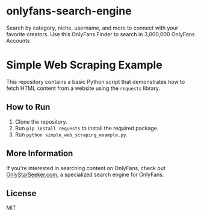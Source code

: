 # onlyfans-search-engine
Search by category, niche, username, and more to connect with your favorite creators. Use this OnlyFans Finder to search in 3,000,000 OnlyFans Accounts
# Simple Web Scraping Example

This repository contains a basic Python script that demonstrates how to fetch HTML content from a website using the `requests` library.

## How to Run

1. Clone the repository.
2. Run `pip install requests` to install the required package.
3. Run `python simple_web_scraping_example.py`.

## More Information

If you're interested in searching content on OnlyFans, check out [OnlyStarSeeker.com](https://onlystarseeker.com), a specialized search engine for OnlyFans.

## License

MIT
